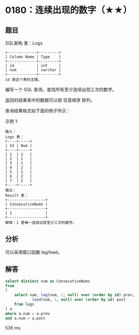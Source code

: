 # 0180：连续出现的数字（★★）


## 题目

SQL架构
表：Logs

	+-------------+---------+
	| Column Name | Type    |
	+-------------+---------+
	| id          | int     |
	| num         | varchar |
	+-------------+---------+
	id 是这个表的主键。
	 

编写一个 SQL 查询，查找所有至少连续出现三次的数字。

返回的结果表中的数据可以按 任意顺序 排列。

查询结果格式如下面的例子所示：

 
示例 1:

	输入：
	Logs 表：
	+----+-----+
	| Id | Num |
	+----+-----+
	| 1  | 1   |
	| 2  | 1   |
	| 3  | 1   |
	| 4  | 2   |
	| 5  | 1   |
	| 6  | 2   |
	| 7  | 2   |
	+----+-----+
	输出：
	Result 表：
	+-----------------+
	| ConsecutiveNums |
	+-----------------+
	| 1               |
	+-----------------+
	解释：1 是唯一连续出现至少三次的数字。

## 分析

可以采用窗口函数 lag/lead。
 
## 解答

```sql
select distinct num as ConsecutiveNums 
from 
(
    select num, lag(num, 1, null) over (order by id) prev, 
            lead(num, 1, null) over (order by id) post
    from logs
) a
where a.num = a.prev
and a.num = a.post
```
536 ms



